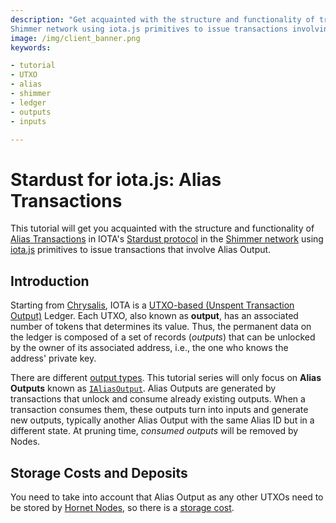 ```yaml
---
description: "Get acquainted with the structure and functionality of transactions in IOTA's Stardust protocol in the
Shimmer network using iota.js primitives to issue transactions involving Alias Outputs."
image: /img/client_banner.png
keywords:

- tutorial
- UTXO
- alias
- shimmer
- ledger
- outputs
- inputs

---
```


# Stardust for iota.js: Alias Transactions

This tutorial will get you acquainted with the structure and functionality of [Alias Transactions](/introduction/stardust/explanations/ledger/alias) in
IOTA's [Stardust protocol](/introduction/stardust/welcome) in
the [Shimmer network](https://shimmer.network) using [iota.js](https://github.com/iotaledger/iota.js) primitives to
issue transactions that involve Alias Output.

## Introduction

Starting from [Chrysalis](stardust//introduction/stardust/welcome), IOTA is
a [UTXO-based (Unspent Transaction Output)](/introduction/stardust/reference/details#unspent-transaction-output-utxo)
Ledger. Each UTXO, also known as **output**, has an associated number of tokens that determines its value.
Thus, the permanent data on the ledger is composed of a set of records (_outputs_) that can be unlocked by the owner of
its associated address, i.e., the one who knows the address' private key.

There are different [output types](/learn/outputs). This tutorial series will only focus on
**Alias Outputs** known as [`IAliasOutput`](./../../references/client/interfaces/IAliasOutput.md). Alias Outputs are
generated by transactions that unlock and consume already existing outputs. When a transaction consumes them, these
outputs turn into inputs and generate new outputs, typically another Alias Output with the same Alias ID but in a different state. At pruning time, _consumed outputs_ will be removed by Nodes.

## Storage Costs and Deposits

You need to take into account that Alias Output as any other UTXOs need to be stored by [Hornet Nodes](/hornet/welcome), so there is a [storage cost](/iota.js/tutorials/value-transactions/introduction/#storage-costs-and-deposits).
